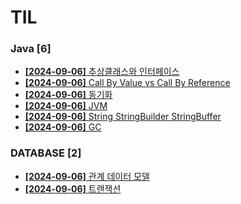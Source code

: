 # TIL
 
### Java [6]
- [**[2024-09-06]**  추상클래스와 인터페이스](https://github.com/A-lass/TIL/blob/main/Java/추상클래스와_인터페이스.md)
- [**[2024-09-06]**  Call By Value vs Call By Reference](https://github.com/A-lass/TIL/blob/main/Java/Call_By_Value_vs_Call_By_Reference.md)
- [**[2024-09-06]**  동기화](https://github.com/A-lass/TIL/blob/main/Java/동기화.md)
- [**[2024-09-06]**  JVM](https://github.com/A-lass/TIL/blob/main/Java/JVM.md)
- [**[2024-09-06]**  String StringBuilder StringBuffer](https://github.com/A-lass/TIL/blob/main/Java/String_StringBuilder_StringBuffer.md)
- [**[2024-09-06]**  GC](https://github.com/A-lass/TIL/blob/main/Java/GC.md)
### DATABASE [2]
- [**[2024-09-06]**  관계 데이터 모델](https://github.com/A-lass/TIL/blob/main/DATABASE/관계_데이터_모델.md)
- [**[2024-09-06]**  트랜잭션](https://github.com/A-lass/TIL/blob/main/DATABASE/트랜잭션.md)
